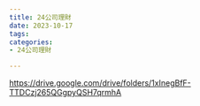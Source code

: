 ```yaml
---
title: 24公司理財
date: 2023-10-17
tags: 
categories:
- 24公司理財

---
```

https://drive.google.com/drive/folders/1xInegBfF-TTDCzj265QGgpyQSH7qrmhA
